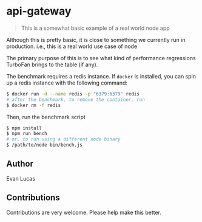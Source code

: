 # api-gateway

> This is a somewhat basic example of a real world node app

Although this is pretty basic, it is close to something
we currently run in production. i.e., this is a real world use case of node

The primary purpose of this is to see what kind of performance regressions
TurboFan brings to the table (if any).

The benchmark requires a redis instance.
If `docker` is installed, you can spin up a redis instance with the following command:

```bash
$ docker run -d --name redis -p "6379:6379" redis
# after the benchmark, to remove the container, run
$ docker rm -f redis
```

Then, run the benchmark script

```bash
$ npm install
$ npm run bench
# or, to run using a different node binary
$ /path/to/node bin/bench.js
```

## Author

Evan Lucas

## Contributions

Contributions are very welcome. Please help make this better.
